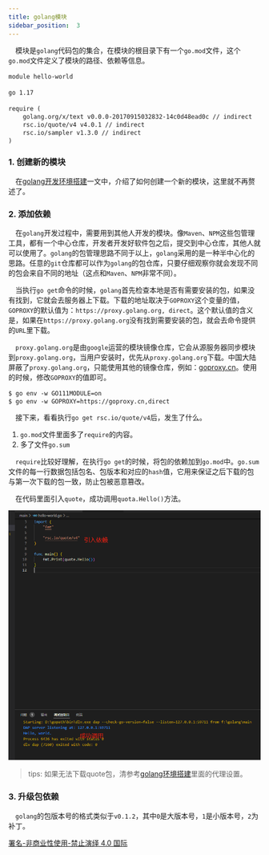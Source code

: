 ```yaml
---
title: golang模块
sidebar_position:  3
---
```


 模块是`golang`代码包的集合，在模块的根目录下有一个`go.mod`文件，这个`go.mod`文件定义了模块的路径、依赖等信息。

    module hello-world

    go 1.17

    require (
    	golang.org/x/text v0.0.0-20170915032832-14c0d48ead0c // indirect
    	rsc.io/quote/v4 v4.0.1 // indirect
    	rsc.io/sampler v1.3.0 // indirect
    )

### 1. 创建新的模块

 在[golang开发环境搭建](/docs/golang/set-up)一文中，介绍了如何创建一个新的模块，这里就不再赘述了。

### 2. 添加依赖

 在`golang`开发过程中，需要用到其他人开发的模块。像`Maven`、`NPM`这些包管理工具，都有一个中心仓库，开发者开发好软件包之后，提交到中心仓库，其他人就可以使用了。`golang`的包管理思路不同于以上，`golang`采用的是一种半中心化的思路。任意的`git`仓库都可以作为`golang`的包仓库，只要仔细观察你就会发现不同的包会来自不同的地址（这点和`Maven`、`NPM`非常不同）。

 当执行`go get`命令的时候，`golang`首先检查本地是否有需要安装的包，如果没有找到，它就会去服务器上下载。下载的地址取决于`GOPROXY`这个变量的值，`GOPROXY`的默认值为：`https://proxy.golang.org, direct`。这个默认值的含义是，如果在`https://proxy.golang.org`没有找到需要安装的包，就会去命令提供的`URL`里下载。

 `proxy.golang.org`是由`google`运营的模块镜像仓库，它会从源服务器同步模块到`proxy.golang.org`，当用户安装时，优先从`proxy.golang.org`下载。中国大陆屏蔽了`proxy.golang.org`，只能使用其他的镜像仓库，例如：[goproxy.cn](https://github.com/goproxy/goproxy.cn/blob/master/README.zh-CN.md)。使用的时候，修改`GOPROXY`的值即可。

    $ go env -w GO111MODULE=on
    $ go env -w GOPROXY=https://goproxy.cn,direct

 接下来，看看执行`go get rsc.io/quote/v4`后，发生了什么。

1.  `go.mod`文件里面多了`require`的内容。
2.  多了文件`go.sum`

 `require`比较好理解，在执行`go get`的时候，将包的依赖加到`go.mod`中。`go.sum`文件的每一行数据包括包名、包版本和对应的`hash`值，它用来保证之后下载的包与第一次下载的包一致，防止包被恶意篡改。

 在代码里面引入`quote`，成功调用`quota.Hello()`方法。

![引入quote](./asserts/golang-4.png)

> tips: 如果无法下载quote包，清参考[golang环境搭建](/docs/golang/set-up)里面的代理设置。


### 3. 升级包依赖

&emsp;`golang`的包版本号的格式类似于`v0.1.2`，其中`0`是大版本号，`1`是小版本号，`2`为补丁。


[署名-非商业性使用-禁止演绎 4.0 国际](https://creativecommons.org/licenses/by-nc-nd/4.0/deed.zh)

